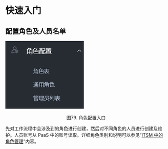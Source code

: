 # 快速入门
## 配置角色及人员名单

![-w2020](../media/cfc6d444dbd1b194166810cbc44c77ef.png)

<center>图79. 角色配置入口</center>

先对工作流程中会涉及到的角色进行创建，然后对不同角色的人员进行创建及维护。人员账号从 PaaS 中的账号读取。详细角色类别和说明可以参见“[ITSM 中的角色管理](../产品功能/auth_role.md#ITSM中的角色管理)”内容。
